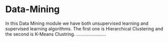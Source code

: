 # Data-Mining
In this Data Mining module we have both unsupervised learning and supervised learning algorithms. The first one is Hierarchical Clustering and the second is K-Means Clustring.  .......................
